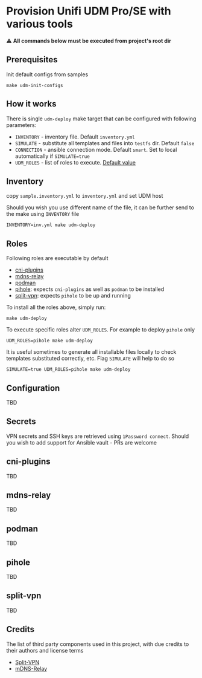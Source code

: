 # Provision Unifi UDM Pro/SE with various tools

:warning: **All commands below must be executed from project's root dir**

## Prerequisites
Init default configs from samples
```shell
make udm-init-configs
```

## How it works
There is single `udm-deploy` make target that can be configured with following parameters:
- `INVENTORY` - inventory file. Default `inventory.yml`
- `SIMULATE` - substitute all templates and files into `testfs` dir. Default `false`
- `CONNECTION` - ansible connection mode. Default `smart`. Set to local automatically if `SIMULATE=true`
- `UDM_ROLES` - list of roles to execute. [Default value](#roles)

## Inventory
copy `sample.inventory.yml` to `inventory.yml` and set UDM host

Should you wish you use different name of the file, it can be further send to the make using `INVENTORY` file
```shell
INVENTORY=inv.yml make udm-deploy
```

## Roles
Following roles are executable by default
- [cni-plugins](#cni-plugins)
- [mdns-relay](#mdns-relay)
- [podman](#podman)
- [pihole](#pihole): expects `cni-plugins` as well as `podman` to be installed
- [split-vpn](#split-vpn): expects `pihole` to be up and running

To install all the roles above, simply run:
```shell
make udm-deploy
```

To execute specific roles alter `UDM_ROLES`. For example to deploy `pihole` only
```shell
UDM_ROLES=pihole make udm-deploy
```

It is useful sometimes to generate all installable files locally to check templates substituted correctly, etc.
Flag `SIMULATE` will help to do so
```shell
SIMULATE=true UDM_ROLES=pihole make udm-deploy
```

## Configuration
TBD

## Secrets
VPN secrets and SSH keys are retrieved using `1Password connect`. Should you wish to add support for Ansible vault - PRs are welcome

## cni-plugins
TBD

## mdns-relay
TBD

## podman
TBD

## pihole
TBD

## split-vpn
TBD

## Credits
The list of third party components used in this project, with due credits to their authors and license terms

- [Split-VPN](https://github.com/peacey/split-vpn)
- [mDNS-Relay](https://github.com/alsmith/multicast-relay)
